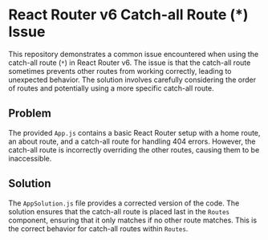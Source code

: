 # React Router v6 Catch-all Route (*) Issue

This repository demonstrates a common issue encountered when using the catch-all route (`*`) in React Router v6.  The issue is that the catch-all route sometimes prevents other routes from working correctly, leading to unexpected behavior.  The solution involves carefully considering the order of routes and potentially using a more specific catch-all route.

## Problem

The provided `App.js` contains a basic React Router setup with a home route, an about route, and a catch-all route for handling 404 errors. However, the catch-all route is incorrectly overriding the other routes, causing them to be inaccessible.

## Solution

The `AppSolution.js` file provides a corrected version of the code. The solution ensures that the catch-all route is placed last in the `Routes` component, ensuring that it only matches if no other route matches.  This is the correct behavior for catch-all routes within `Routes`.
